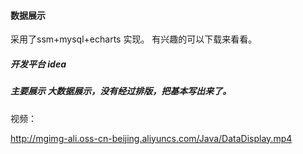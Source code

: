 #### 数据展示
采用了ssm+mysql+echarts 实现。 有兴趣的可以下载来看看。

##### 开发平台 idea

##### 主要展示 大数据展示，没有经过排版，把基本写出来了。

视频：

http://mgimg-ali.oss-cn-beijing.aliyuncs.com/Java/DataDisplay.mp4
